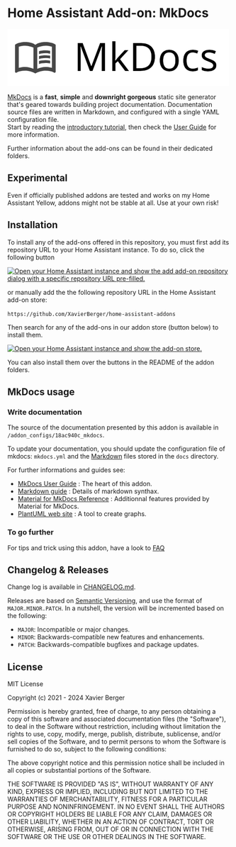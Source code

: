 # Home Assistant Add-on: MkDocs

![logo](https://raw.githubusercontent.com/XavierBerger/home-assistant-addons/main/mkdocs/logo.png)

[MkDocs](https://www.mkdocs.org) is a **fast**, **simple** and **downright gorgeous** static site generator that's geared towards building project documentation. Documentation source files are written in Markdown, and configured with a single YAML configuration file.  
 Start by reading the [introductory tutorial](https://www.mkdocs.org/getting-started/), then check the [User Guide](https://www.mkdocs.org/user-guide/) for more information.

Further information about the add-ons can be found in their dedicated folders.

## Experimental

Even if officially published addons are tested and works on my Home Assistant Yellow, addons might not be stable at all. Use at your own risk!

## Installation

To install any of the add-ons offered in this repository, you must first add its repository URL to your Home Assistant instance. To do so, click the following button

[![Open your Home Assistant instance and show the add add-on repository dialog with a specific repository URL pre-filled.](https://my.home-assistant.io/badges/supervisor_add_addon_repository.svg)](https://my.home-assistant.io/redirect/supervisor_add_addon_repository/?repository_url=https%3A%2F%2Fgithub.com%2FXavierBerger%2Fhome-assistant-addons)

or manually add the the following repository URL in the Home Assistant add-on store:

`https://github.com/XavierBerger/home-assistant-addons`

Then search for any of the add-ons in our addon store (button below) to install them.

[![Open your Home Assistant instance and show the add-on store.](https://my.home-assistant.io/badges/supervisor_store.svg)](https://my.home-assistant.io/redirect/supervisor_store/)

You can also install them over the buttons in the README of the addon folders.

## MkDocs usage

### Write documentation

The source of the documentation presented by this addon is available in `/addon_configs/18ac940c_mkdocs`.

To update your documentation, you should update the configuration file of mkdocs: `mkdocs.yml` and the [Markdown](https://www.markdownguide.org/tools/mkdocs/) files stored in the `docs` directory.

For further informations and guides see:

- [MkDocs User Guide](https://www.mkdocs.org/user-guide/writing-your-docs/) : The heart of this addon.
- [Markdown guide](https://www.markdownguide.org/tools/mkdocs/) : Details of markdown synthax.
- [Material for MkDocs Reference](https://squidfunk.github.io/mkdocs-material/reference/) : Additionnal features provided by Material for MkDocs.
- [PlantUML web site](https://plantuml.com) : A tool to create graphs.

### To go further

For tips and trick using this addon, have a look to [FAQ](rootfs/root/mkdocs/docs/addons/mkdocs/FAQ.md)

## Changelog & Releases

Change log is available in [CHANGELOG.md](https://github.com/XavierBerger/home-assistant-addons/blob/main/mkdocs/CHANGELOG.md).

Releases are based on [Semantic Versioning](http://semver.org/spec/v2.0.0.htm), and use the format
of `MAJOR.MINOR.PATCH`. In a nutshell, the version will be incremented
based on the following:

- `MAJOR`: Incompatible or major changes.
- `MINOR`: Backwards-compatible new features and enhancements.
- `PATCH`: Backwards-compatible bugfixes and package updates.

## License

MIT License

Copyright (c) 2021 - 2024 Xavier Berger

Permission is hereby granted, free of charge, to any person obtaining a copy
of this software and associated documentation files (the "Software"), to deal
in the Software without restriction, including without limitation the rights
to use, copy, modify, merge, publish, distribute, sublicense, and/or sell
copies of the Software, and to permit persons to whom the Software is
furnished to do so, subject to the following conditions:

The above copyright notice and this permission notice shall be included in all
copies or substantial portions of the Software.

THE SOFTWARE IS PROVIDED "AS IS", WITHOUT WARRANTY OF ANY KIND, EXPRESS OR
IMPLIED, INCLUDING BUT NOT LIMITED TO THE WARRANTIES OF MERCHANTABILITY,
FITNESS FOR A PARTICULAR PURPOSE AND NONINFRINGEMENT. IN NO EVENT SHALL THE
AUTHORS OR COPYRIGHT HOLDERS BE LIABLE FOR ANY CLAIM, DAMAGES OR OTHER
LIABILITY, WHETHER IN AN ACTION OF CONTRACT, TORT OR OTHERWISE, ARISING FROM,
OUT OF OR IN CONNECTION WITH THE SOFTWARE OR THE USE OR OTHER DEALINGS IN THE
SOFTWARE.
